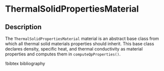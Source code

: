 # ThermalSolidPropertiesMaterial

## Description

The `ThermalSolidPropertiesMaterial` material is an
abstract base class from which all thermal solid materials properties should
inherit. This base class declares density, specific heat, and thermal
conductivity as material properties and computes them in
`computeQpProperties()`.

!bibtex bibliography
